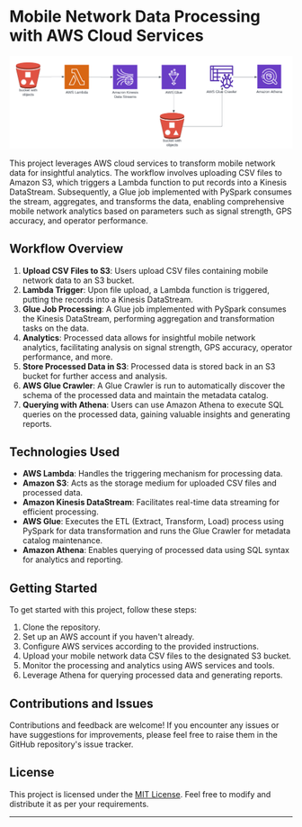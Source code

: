 # Mobile Network Data Processing with AWS Cloud Services
![Architecture Diagram](diagram.png)

This project leverages AWS cloud services to transform mobile network data for insightful analytics. The workflow involves uploading CSV files to Amazon S3, which triggers a Lambda function to put records into a Kinesis DataStream. Subsequently, a Glue job implemented with PySpark consumes the stream, aggregates, and transforms the data, enabling comprehensive mobile network analytics based on parameters such as signal strength, GPS accuracy, and operator performance. 
## Workflow Overview

1. **Upload CSV Files to S3**: Users upload CSV files containing mobile network data to an S3 bucket.
2. **Lambda Trigger**: Upon file upload, a Lambda function is triggered, putting the records into a Kinesis DataStream.
3. **Glue Job Processing**: A Glue job implemented with PySpark consumes the Kinesis DataStream, performing aggregation and transformation tasks on the data.
4. **Analytics**: Processed data allows for insightful mobile network analytics, facilitating analysis on signal strength, GPS accuracy, operator performance, and more.
5. **Store Processed Data in S3**: Processed data is stored back in an S3 bucket for further access and analysis.
6. **AWS Glue Crawler**: A Glue Crawler is run to automatically discover the schema of the processed data and maintain the metadata catalog.
7. **Querying with Athena**: Users can use Amazon Athena to execute SQL queries on the processed data, gaining valuable insights and generating reports.

## Technologies Used

- **AWS Lambda**: Handles the triggering mechanism for processing data.
- **Amazon S3**: Acts as the storage medium for uploaded CSV files and processed data.
- **Amazon Kinesis DataStream**: Facilitates real-time data streaming for efficient processing.
- **AWS Glue**: Executes the ETL (Extract, Transform, Load) process using PySpark for data transformation and runs the Glue Crawler for metadata catalog maintenance.
- **Amazon Athena**: Enables querying of processed data using SQL syntax for analytics and reporting.

## Getting Started

To get started with this project, follow these steps:

1. Clone the repository.
2. Set up an AWS account if you haven't already.
3. Configure AWS services according to the provided instructions.
4. Upload your mobile network data CSV files to the designated S3 bucket.
5. Monitor the processing and analytics using AWS services and tools.
6. Leverage Athena for querying processed data and generating reports.

## Contributions and Issues

Contributions and feedback are welcome! If you encounter any issues or have suggestions for improvements, please feel free to raise them in the GitHub repository's issue tracker.

## License

This project is licensed under the [MIT License](LICENSE). Feel free to modify and distribute it as per your requirements.

--- 
